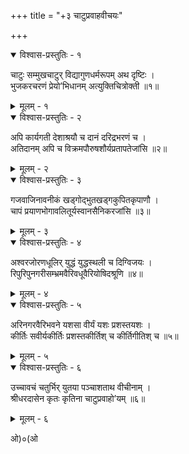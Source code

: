 +++
title = "+३ चाटुप्रवाहवीचयः"

+++



<details open><summary>विश्वास-प्रस्तुतिः - १</summary>

चाटुः सम्मुखचाटुर् विद्यागुणधर्मरूपम् अथ दृष्टिः ।  
भुजकरचरणं प्रेयो’भिधानम् अत्युक्तिचित्रोक्ती ॥१॥
</details>

<details><summary>मूलम् - १</summary>

चाटुः सम्मुखचाटुर् विद्यागुणधर्मरूपम् अथ दृष्टिः ।  
भुजकरचरणं प्रेयो’भिधानम् अत्युक्तिचित्रोक्ती ॥१॥
</details>

<details open><summary>विश्वास-प्रस्तुतिः - २</summary>

अपि कार्यगती देशाश्रयौ च दानं दरिद्रभरणं च ।  
अतिदानम् अपि च विक्रमपौरुषशौर्यप्रतापतेजांसि ॥२॥
</details>

<details><summary>मूलम् - २</summary>

अपि कार्यगती देशाश्रयौ च दानं दरिद्रभरणं च ।  
अतिदानम् अपि च विक्रमपौरुषशौर्यप्रतापतेजांसि ॥२॥
</details>

<details open><summary>विश्वास-प्रस्तुतिः - ३</summary>

गजवाजिनावनीकं खड्गोद्भुतखड्गकुपितकृपाणौ ।  
चापं प्रयाणभोगावलितूर्यस्वानसैनिकरजांसि ॥३॥
</details>

<details><summary>मूलम् - ३</summary>

गजवाजिनावनीकं खड्गोद्भुतखड्गकुपितकृपाणौ ।  
चापं प्रयाणभोगावलितूर्यस्वानसैनिकरजांसि ॥३॥
</details>

<details open><summary>विश्वास-प्रस्तुतिः - ४</summary>

अश्वरजोरणधूलिर् युद्धं युद्धस्थली च दिग्विजयः ।  
रिपुरिपुनगरीसम्भ्रमवैरिवधूवैरियोषिदश्रूणि ॥४॥
</details>

<details><summary>मूलम् - ४</summary>

अश्वरजोरणधूलिर् युद्धं युद्धस्थली च दिग्विजयः ।  
रिपुरिपुनगरीसम्भ्रमवैरिवधूवैरियोषिदश्रूणि ॥४॥
</details>

<details open><summary>विश्वास-प्रस्तुतिः - ५</summary>

अरिनगरवैरिभवने यशसा वीर्यं यशः प्रशस्तयशः ।  
कीर्तिः सवीर्यकीर्तिः प्रशस्तकीर्तिश् च कीर्तिगीतिश् च ॥५॥
</details>

<details><summary>मूलम् - ५</summary>

अरिनगरवैरिभवने यशसा वीर्यं यशः प्रशस्तयशः ।  
कीर्तिः सवीर्यकीर्तिः प्रशस्तकीर्तिश् च कीर्तिगीतिश् च ॥५॥
</details>

<details open><summary>विश्वास-प्रस्तुतिः - ६</summary>

उच्चावचं चतुर्भिर् युतया पञ्चाशताथ वीचीनाम् ।  
श्रीधरदासेन कृतः कृतिना चाटुप्रवाहो’यम् ॥६॥
</details>

<details><summary>मूलम् - ६</summary>

उच्चावचं चतुर्भिर् युतया पञ्चाशताथ वीचीनाम् ।  
श्रीधरदासेन कृतः कृतिना चाटुप्रवाहो’यम् ॥६॥
</details>


ओ)०(ओ  

